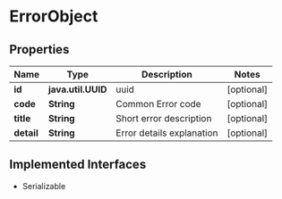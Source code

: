 

# ErrorObject


## Properties

Name | Type | Description | Notes
------------ | ------------- | ------------- | -------------
**id** | **java.util.UUID** | uuid |  [optional]
**code** | **String** | Common Error code |  [optional]
**title** | **String** | Short error description |  [optional]
**detail** | **String** | Error details explanation |  [optional]


## Implemented Interfaces

* Serializable



